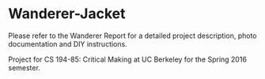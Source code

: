 # Wanderer-Jacket
Please refer to the Wanderer Report for a detailed project description, photo documentation and DIY instructions.

Project for CS 194-85: Critical Making at UC Berkeley for the Spring 2016 semester.
